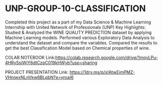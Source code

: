 # UNP-GROUP-10-CLASSIFICATION
Completed this project as a part of my Data Science & Machine Learning Internship with United Network of Professionals (UNP)
Key Highlights:
Studied & Analyzed the WINE QUALITY PREDICTION dataset by applying Machine Learning models.
Performed various Exploratory Data Analysis to understand the dataset and compare the variables.
Compared the results to get the best Classification Model based on Chemical properties of wine.

COLAB NOTEBOOK Link:https://colab.research.google.com/drive/1mqyLPu-4HRySsiWjY6dtCzpC019kHWyb?usp=sharing

PROJECT PRESENTATION Link: https://1drv.ms/p/s!AtwEimPMZ-VHniwxNLnVkw6BLpbN?e=yroaI6


